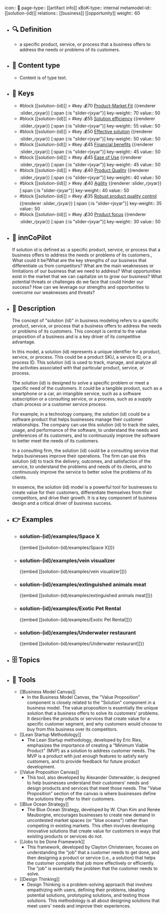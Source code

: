 icon:: 🧿
page-type:: [[artifact info]]
xBoK-type:: internal
metamodel-id:: [[solution-(id)]]
relations:: [[business]] [[opportunity]]
weight:: 60

- ## 🔍 Definition
  - a specific product, service, or process that a business offers to address the needs or problems of its customers.
- ## 📰 Content type 
  - Content is of type text.
  
- ## 🔑 Keys
  - #block [[solution-(id)]] > #key 💰70 [Product-Market Fit](https://go.plastilinn.com/#/page/solution-%28id%29%2FProduct-Market%20Fit) {{renderer :slider_rjxyar}} [:span {:is "slider-rjxyar"}] 
    key-weight:: 70
    value:: 50
  - #block [[solution-(id)]] > #key 💰55 [Solution efficiency](https://go.plastilinn.com/#/page/solution-%28id%29%2FSolution%20efficiency) {{renderer :slider_rjxyar}} [:span {:is "slider-rjxyar"}] 
    key-weight:: 55
    value:: 50
  - #block [[solution-(id)]] > #key 💰50 [Effective solution](https://go.plastilinn.com/#/page/solution-%28id%29%2FEffective%20solution) {{renderer :slider_rjxyar}} [:span {:is "slider-rjxyar"}] 
    key-weight:: 50
    value:: 50
  - #block [[solution-(id)]] > #key 💰45 [Financial benefits](https://go.plastilinn.com/#/page/solution-%28id%29%2FFinancial%20benefits) {{renderer :slider_rjxyar}} [:span {:is "slider-rjxyar"}] 
    key-weight:: 45
    value:: 50
  - #block [[solution-(id)]] > #key 💰45 [Ease of Use](https://go.plastilinn.com/#/page/solution-%28id%29%2FEase%20of%20Use) {{renderer :slider_rjxyar}} [:span {:is "slider-rjxyar"}] 
    key-weight:: 45
    value:: 50
  - #block [[solution-(id)]] > #key 💰40 [Product Quality](https://go.plastilinn.com/#/page/solution-%28id%29%2FProduct%20Quality) {{renderer :slider_rjxyar}} [:span {:is "slider-rjxyar"}] 
    key-weight:: 40
    value:: 50
  - #block [[solution-(id)]] > #key 💰40 [Agility](https://go.plastilinn.com/#/page/solution-%28id%29%2FAgility) {{renderer :slider_rjxyar}} [:span {:is "slider-rjxyar"}] 
    key-weight:: 40
    value:: 50
  - #block [[solution-(id)]] > #key 💰35 [Robust product quality control](https://go.plastilinn.com/#/page/solution-%28id%29%2FRobust%20product%20quality%20control) {{renderer :slider_rjxyar}} [:span {:is "slider-rjxyar"}] 
    key-weight:: 35
    value:: 50
  - #block [[solution-(id)]] > #key 💰30 [Product focus](https://go.plastilinn.com/#/page/solution-%28id%29%2FProduct%20focus) {{renderer :slider_rjxyar}} [:span {:is "slider-rjxyar"}] 
    key-weight:: 30
    value:: 50
- ## 🤖 innCoPilot
  If solution id is defined as :a specific product, service, or process that a business offers to address the needs or problems of its customers., What could it be?What are the key strengths of our business that differentiate us from competitors?
  What are the main weaknesses or limitations of our business that we need to address?
  What opportunities exist in the market that we can capitalize on to grow our business?
  What potential threats or challenges do we face that could hinder our success?
  How can we leverage our strengths and opportunities to overcome our weaknesses and threats?
- ## 📖 Description
  The concept of "solution (id)" in business modeling refers to a specific product, service, or process that a business offers to address the needs or problems of its customers. This concept is central to the value proposition of a business and is a key driver of its competitive advantage.
  
  In this model, a solution (id) represents a unique identifier for a product, service, or process. This could be a product SKU, a service ID, or a process ID. This solution (id) is used to track, manage, and analyze all the activities associated with that particular product, service, or process.
  
  The solution (id) is designed to solve a specific problem or meet a specific need of the customers. It could be a tangible product, such as a smartphone or a car, an intangible service, such as a software subscription or a consulting service, or a process, such as a supply chain process or a customer service process.
  
  For example, in a technology company, the solution (id) could be a software product that helps businesses manage their customer relationships. The company can use this solution (id) to track the sales, usage, and performance of the software, to understand the needs and preferences of its customers, and to continuously improve the software to better meet the needs of its customers.
  
  In a consulting firm, the solution (id) could be a consulting service that helps businesses improve their operations. The firm can use this solution (id) to track the delivery, outcomes, and satisfaction of the service, to understand the problems and needs of its clients, and to continuously improve the service to better solve the problems of its clients.
  
  In essence, the solution (id) model is a powerful tool for businesses to create value for their customers, differentiate themselves from their competitors, and drive their growth. It is a key component of business design and a critical driver of business success.
- ## 👉 Examples
  - ### solution-(id)/examples/Space X
    {{embed [[solution-(id)/examples/Space X]]}}
  - ### solution-(id)/examples/vein visualizer
    {{embed [[solution-(id)/examples/vein visualizer]]}}
  - ### solution-(id)/examples/extinguished animals meat
    {{embed [[solution-(id)/examples/extinguished animals meat]]}}
  - ### solution-(id)/examples/Exotic Pet Rental
    {{embed [[solution-(id)/examples/Exotic Pet Rental]]}}
  - ### solution-(id)/examples/Underwater restaurant
    {{embed [[solution-(id)/examples/Underwater restaurant]]}}
  
- ## 🗄️ Topics
  
- ## 🧰 Tools
  - [[Business Model Canvas]]
    - In the Business Model Canvas, the "Value Proposition" component is closely related to the "Solution" component in a business model. The value proposition is essentially the unique solution that a business offers to solve its customers' problems. It describes the products or services that create value for a specific customer segment, and why customers would choose to buy from this business over its competitors.
  - [[Lean Startup Methodology]]
    - The Lean Startup methodology, developed by Eric Ries, emphasizes the importance of creating a "Minimum Viable Product" (MVP) as a solution to address customer needs. The MVP is a product with just enough features to satisfy early customers, and to provide feedback for future product development.
  - [[Value Proposition Canvas]]
    - This tool, also developed by Alexander Osterwalder, is designed to help businesses understand their customers' needs and design products and services that meet those needs. The "Value Proposition" section of the canvas is where businesses define the solutions they offer to their customers.
  - [[Blue Ocean Strategy]]
    - The Blue Ocean Strategy, developed by W. Chan Kim and Renée Mauborgne, encourages businesses to create new demand in uncontested market spaces (or "blue oceans") rather than competing in existing markets. This often involves developing innovative solutions that create value for customers in ways that existing products or services do not.
  - [[Jobs to be Done Framework]]
    - This framework, developed by Clayton Christensen, focuses on understanding the "job" that a customer needs to get done, and then designing a product or service (i.e., a solution) that helps the customer complete that job more effectively or efficiently. The "job" is essentially the problem that the customer needs to solve.
  - [[Design Thinking]]
    - Design Thinking is a problem-solving approach that involves empathizing with users, defining their problems, ideating potential solutions, prototyping solutions, and testing those solutions. This methodology is all about designing solutions that meet users' needs and improve their experiences.
